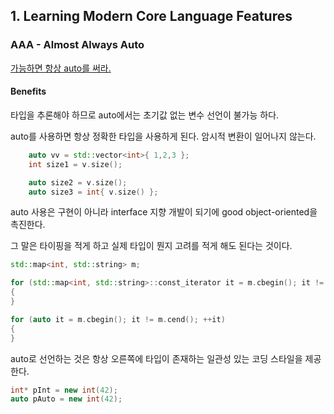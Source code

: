 ## 1. Learning Modern Core Language Features
### AAA - Almost Always Auto
[가능하면 항상 auto를 써라.](Chapter1/AAA.cpp)

#### Benefits
타입을 추론해야 하므로 auto에서는 초기값 없는 변수 선언이 불가능 하다.

auto를 사용하면 항상 정확한 타입을 사용하게 된다. 암시적 변환이 일어나지 않는다.

```C++
	auto vv = std::vector<int>{ 1,2,3 };
	int size1 = v.size();

	auto size2 = v.size();
	auto size3 = int{ v.size() };
```

auto 사용은 구현이 아니라 interface 지향 개발이 되기에 good object-oriented을 촉진한다.

그 말은 타이핑을 적게 하고 실제 타입이 뭔지 고려를 적게 해도 된다는 것이다.
```C++
std::map<int, std::string> m;

for (std::map<int, std::string>::const_iterator it = m.cbegin(); it != m.cend(); ++it)
{
}

for (auto it = m.cbegin(); it != m.cend(); ++it)
{
}
```

auto로 선언하는 것은 항상 오른쪽에 타입이 존재하는 일관성 있는 코딩 스타일을 제공한다.
```C++
int* pInt = new int(42);
auto pAuto = new int(42);
```
